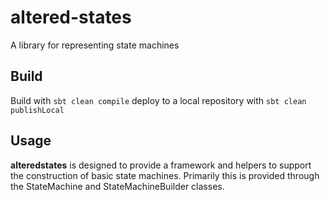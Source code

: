 # altered-states
A library for representing state machines

## Build
Build with `sbt clean compile` deploy to a local repository with `sbt clean publishLocal`

## Usage
**alteredstates** is designed to provide a framework and helpers to support the
construction of basic state machines. Primarily this is provided through
the StateMachine and StateMachineBuilder classes.


